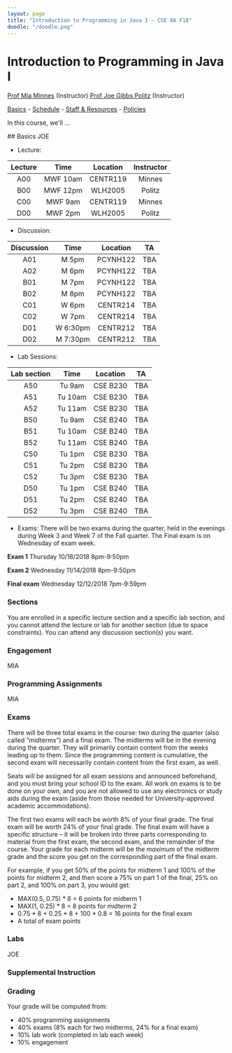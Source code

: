 ```yaml
---
layout: page
title: "Introduction to Programming in Java I – CSE 8A F18"
doodle: "/doodle.png"
---
```


# Introduction to Programming in Java I

<p>
<a href="http://cseweb.ucsd.edu/~minnes/index.html">Prof Mia Minnes</a> (Instructor)
<a href="https://jpolitz.github.io">Prof Joe Gibbs Politz</a> (Instructor)
</p>

<p>
<a href="#basics">Basics</a> -
<a href="#schedule">Schedule</a> -
<a href="#staff">Staff &amp; Resources</a> -
<a href="#policies">Policies</a>
</p>

In this course, we'll ...

<a id="basics">
## Basics JOE

- Lecture: 

| Lecture | Time     | Location | Instructor |
| :-----: |:--------:| :-------:| :--------: |
| A00     | MWF 10am | CENTR119 | Minnes     |
| B00     | MWF 12pm | WLH2005  | Politz     |
| C00     | MWF 9am  | CENTR119 | Minnes     |
| D00     | MWF 2pm  | WLH2005  | Politz     |

- Discussion: 

| Discussion| Time     | Location | TA |
| :-------: |:--------:| :-------:| :--------: |
| A01       | M 5pm    | PCYNH122 | TBA     |
| A02       | M 6pm    | PCYNH122 | TBA     |
| B01       | M 7pm    | PCYNH122 | TBA     |
| B02       | M 8pm    | PCYNH122 | TBA     |
| C01       | W 6pm    | CENTR214 | TBA     |
| C02       | W 7pm    | CENTR214 | TBA     |
| D01       | W 6:30pm | CENTR212 | TBA     |
| D02       | M 7:30pm | CENTR212 | TBA     |


- Lab Sessions: 

| Lab section | Time     | Location | TA |
| :---------: |:--------:| :-------:| :--------: |
| A50       | Tu 9am  | CSE B230 | TBA     |
| A51       | Tu 10am | CSE B230 | TBA     |
| A52       | Tu 11am | CSE B230 | TBA     |
| B50       | Tu 9am  | CSE B240 | TBA     |
| B51       | Tu 10am | CSE B240 | TBA     |
| B52       | Tu 11am | CSE B240 | TBA     |
| C50       | Tu 1pm | CSE B230 | TBA     |
| C51       | Tu 2pm | CSE B230 | TBA     |
| C52       | Tu 3pm | CSE B230 | TBA     |
| D50       | Tu 1pm | CSE B240 | TBA     |
| D51       | Tu 2pm | CSE B240 | TBA     |
| D52       | Tu 3pm | CSE B240 | TBA     |

- Exams: There will be two exams during the quarter, held in the evenings during Week 3 and Week 7 of the Fall quarter.  The Final exam is on Wednesday of exam week.

**Exam 1** Thursday 10/18/2018	8pm-9:50pm

**Exam 2** Wednesday 11/14/2018	8pm-9:50pm

**Final exam** Wednesday 12/12/2018	7pm-9:59pm

<a id="schedule">

<a id="staff">

<a id="policies">

<h3>Sections</h3>

You are enrolled in a specific lecture section and a specific lab section, and
you cannot attend the lecture or lab for another section (due to space
constraints). You can attend any discussion section(s) you want.

<h3 id="engage">Engagement</h3> MIA
<h3 id="pas">Programming Assignments</h3> MIA

<h3 id="exams">Exams</h3>

There will be three total exams in the course: two during the quarter (also
called “midterms”) and a final exam. The midterms will be in the evening during
the quarter. They will primarily contain content from the weeks leading up to
them. Since the programming content is cumulative, the second exam will
necessarily contain content from the first exam, as well.

Seats will be assigned for all exam sessions and announced beforehand, and you
must bring your school ID to the exam. All work on exams is to be done on your
own, and you are not allowed to use any electronics or study aids during the
exam (aside from those needed for University-approved academic accommodations).

The first two exams will each be worth 8% of your final grade. The final exam
will be worth 24% of your final grade. The final exam will have a specific
structure – it will be broken into three parts corresponding to material from
the first exam, the second exam, and the remainder of the course. Your grade
for each midterm will be the *maximum* of the midterm grade and the score you
get on the corresponding part of the final exam.

For example, if you get 50% of the points for midterm 1 and 100% of the points
for midterm 2, and then score a 75% on part 1 of the final, 25% on part 2, and
100% on part 3, you would get:

- MAX(0.5, 0.75) * 8 = 6 points for midterm 1
- MAX(1, 0.25) * 8 = 8 points for midterm 2
- 0.75 * 8 + 0.25 * 8 + 100 * 0.8 = 16 points for the final exam
- A total of exam points



<h3 id="lab">Labs</h3> JOE

<h3 id="si">Supplemental Instruction</h3>


<h3>Grading</h3>

Your grade will be computed from:

<ul>
  <li>40% programming assignments</li>
  <li>40% exams (8% each for two midterms, 24% for a final exam)</li>
  <li>10% lab work (completed in lab each week)</li>
  <li>10% engagement</li>
</ul>


